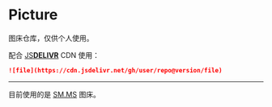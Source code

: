 # Picture

图床仓库，仅供个人使用。

配合 [JS**DELIVR**](https://www.jsdelivr.com/) CDN 使用：

``` md
![file](https://cdn.jsdelivr.net/gh/user/repo@version/file)
```

---

目前使用的是 [SM.MS](https://sm.ms/) 图床。
